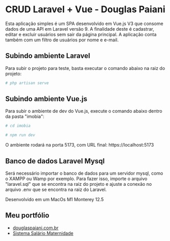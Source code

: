 
# CRUD Laravel + Vue - Douglas Paiani

Esta aplicação simples é um SPA desenvolvido em Vue.js V3 que consome dados de uma API em Laravel versão 9. A finalidade deste é cadastrar, editar e excluir usuários sem sair da página principal. A aplicação conta também com um filtro de usuários por nome e e-mail.

## Subindo ambiente Laravel
Para subir o projeto para teste, basta executar o comando abaixo na raiz do projeto:

```bash
# php artisan serve
```

## Subindo ambiente Vue.js
Para subir o ambiente de dev do Vue.js, execute o comando abaixo dentro da pasta "imobia":

```bash
# cd imobia
```

```bash
# npm run dev
```
O ambiente rodará na porta 5173, com URL final: https://localhost:5173

## Banco de dados Laravel Mysql
Será necessário importar o banco de dados para um servidor mysql, como o XAMPP ou Wamp por exemplo. Para fazer isso, importe o arquivo "laravel.sql" que se encontra na raiz do projeto e ajuste a conexão no arquivo .env que se encontra na raiz do Laravel.


Desenvolvido em um MacOs M1 Monterey 12.5

## Meu portfólio

 - [douglaspaiani.com.br](https://douglaspaiani.com.br)
 - [Sistema Salário Maternidade](https://maternidadeonline.com.br)
